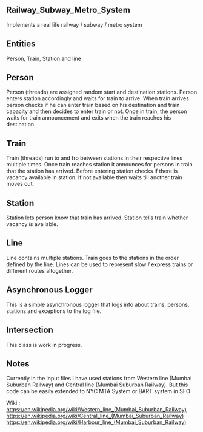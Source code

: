 ## Railway_Subway_Metro_System

Implements a real life railway / subway / metro system

## Entities

Person, Train, Station and line

## Person

Person (threads) are assigned random start and destination stations. Person enters station accordingly and waits for train to arrive. 
When train arrives person checks if he can enter train based on his destination and train capacity and then decides to enter train or not.
Once in train, the person waits for train announcement and exits when the train reaches his destination.

## Train

Train (threads) run to and fro between stations in their respective lines multiple times. Once train reaches station it announces for persons in train that the station has arrived. Before entering station checks if there is vacancy available in station. If not available then waits till another train moves out.

## Station

Station lets person know that train has arrived. Station tells train whether vacancy is available.

## Line

Line contains multiple stations. Train goes to the stations in the order defined by the line. Lines can be used to represent slow / express trains or different routes altogether.

## Asynchronous Logger

This is a simple asynchronous logger that logs info about trains, persons, stations and exceptions to the log file.

## Intersection

This class is work in progress.

## Notes

Currently in the input files I have used stations from Western line (Mumbai Suburban Railway) and Central line (Mumbai Suburban Railway).
But this code can be easily extended to NYC MTA System or BART system in SFO

Wiki :
https://en.wikipedia.org/wiki/Western_line_(Mumbai_Suburban_Railway)
https://en.wikipedia.org/wiki/Central_line_(Mumbai_Suburban_Railway)
https://en.wikipedia.org/wiki/Harbour_line_(Mumbai_Suburban_Railway)
